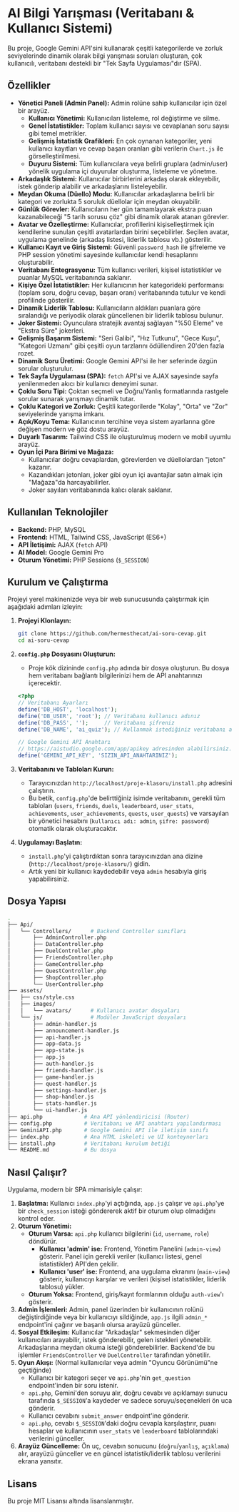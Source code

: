 # AI Bilgi Yarışması (Veritabanı & Kullanıcı Sistemi)

Bu proje, Google Gemini API'sini kullanarak çeşitli kategorilerde ve zorluk seviyelerinde dinamik olarak bilgi yarışması soruları oluşturan, çok kullanıcılı, veritabanı destekli bir "Tek Sayfa Uygulaması"dır (SPA).

## Özellikler

- **Yönetici Paneli (Admin Panel):** Admin rolüne sahip kullanıcılar için özel bir arayüz.
  - **Kullanıcı Yönetimi:** Kullanıcıları listeleme, rol değiştirme ve silme.
  - **Genel İstatistikler:** Toplam kullanıcı sayısı ve cevaplanan soru sayısı gibi temel metrikler.
  - **Gelişmiş İstatistik Grafikleri:** En çok oynanan kategoriler, yeni kullanıcı kayıtları ve cevap başarı oranları gibi verilerin `Chart.js` ile görselleştirilmesi.
  - **Duyuru Sistemi:** Tüm kullanıcılara veya belirli gruplara (admin/user) yönelik uygulama içi duyurular oluşturma, listeleme ve yönetme.
- **Arkadaşlık Sistemi:** Kullanıcılar birbirlerini arkadaş olarak ekleyebilir, istek gönderip alabilir ve arkadaşlarını listeleyebilir.
- **Meydan Okuma (Düello) Modu:** Kullanıcılar arkadaşlarına belirli bir kategori ve zorlukta 5 soruluk düellolar için meydan okuyabilir.
- **Günlük Görevler:** Kullanıcıların her gün tamamlayarak ekstra puan kazanabileceği "5 tarih sorusu çöz" gibi dinamik olarak atanan görevler.
- **Avatar ve Özelleştirme:** Kullanıcılar, profillerini kişiselleştirmek için kendilerine sunulan çeşitli avatarlardan birini seçebilirler. Seçilen avatar, uygulama genelinde (arkadaş listesi, liderlik tablosu vb.) gösterilir.
- **Kullanıcı Kayıt ve Giriş Sistemi:** Güvenli `password_hash` ile şifreleme ve PHP session yönetimi sayesinde kullanıcılar kendi hesaplarını oluşturabilir.
- **Veritabanı Entegrasyonu:** Tüm kullanıcı verileri, kişisel istatistikler ve puanlar MySQL veritabanında saklanır.
- **Kişiye Özel İstatistikler:** Her kullanıcının her kategorideki performansı (toplam soru, doğru cevap, başarı oranı) veritabanında tutulur ve kendi profilinde gösterilir.
- **Dinamik Liderlik Tablosu:** Kullanıcıların aldıkları puanlara göre sıralandığı ve periyodik olarak güncellenen bir liderlik tablosu bulunur.
- **Joker Sistemi:** Oyunculara stratejik avantaj sağlayan "%50 Eleme" ve "Ekstra Süre" jokerleri.
- **Gelişmiş Başarım Sistemi:** "Seri Galibi", "Hız Tutkunu", "Gece Kuşu", "Kategori Uzmanı" gibi çeşitli oyun tarzlarını ödüllendiren 20'den fazla rozet.
- **Dinamik Soru Üretimi:** Google Gemini API'si ile her seferinde özgün sorular oluşturulur.
- **Tek Sayfa Uygulaması (SPA):** `fetch` API'si ve AJAX sayesinde sayfa yenilenmeden akıcı bir kullanıcı deneyimi sunar.
- **Çoklu Soru Tipi:** Çoktan seçmeli ve Doğru/Yanlış formatlarında rastgele sorular sunarak yarışmayı dinamik tutar.
- **Çoklu Kategori ve Zorluk:** Çeşitli kategorilerde "Kolay", "Orta" ve "Zor" seviyelerinde yarışma imkanı.
- **Açık/Koyu Tema:** Kullanıcının tercihine veya sistem ayarlarına göre değişen modern ve göz dostu arayüz.
- **Duyarlı Tasarım:** Tailwind CSS ile oluşturulmuş modern ve mobil uyumlu arayüz.
- **Oyun İçi Para Birimi ve Mağaza:**
  - Kullanıcılar doğru cevaplardan, görevlerden ve düellolardan "jeton" kazanır.
  - Kazandıkları jetonları, joker gibi oyun içi avantajlar satın almak için "Mağaza"da harcayabilirler.
  - Joker sayıları veritabanında kalıcı olarak saklanır.

## Kullanılan Teknolojiler

- **Backend:** PHP, MySQL
- **Frontend:** HTML, Tailwind CSS, JavaScript (ES6+)
- **API İletişimi:** AJAX (`fetch` API)
- **AI Model:** Google Gemini Pro
- **Oturum Yönetimi:** PHP Sessions (`$_SESSION`)

## Kurulum ve Çalıştırma

Projeyi yerel makinenizde veya bir web sunucusunda çalıştırmak için aşağıdaki adımları izleyin:

1. **Projeyi Klonlayın:**

    ```bash
    git clone https://github.com/hermesthecat/ai-soru-cevap.git
    cd ai-soru-cevap
    ```

2. **`config.php` Dosyasını Oluşturun:**
    - Proje kök dizininde `config.php` adında bir dosya oluşturun. Bu dosya hem veritabanı bağlantı bilgilerinizi hem de API anahtarınızı içerecektir.

    ```php
    <?php
    // Veritabanı Ayarları
    define('DB_HOST', 'localhost');
    define('DB_USER', 'root'); // Veritabanı kullanıcı adınız
    define('DB_PASS', '');     // Veritabanı şifreniz
    define('DB_NAME', 'ai_quiz'); // Kullanmak istediğiniz veritabanı adı

    // Google Gemini API Anahtarı
    // https://aistudio.google.com/app/apikey adresinden alabilirsiniz.
    define('GEMINI_API_KEY', 'SIZIN_API_ANAHTARINIZ');
    ```

3. **Veritabanını ve Tabloları Kurun:**
    - Tarayıcınızdan `http://localhost/proje-klasoru/install.php` adresini çalıştırın.
    - Bu betik, `config.php`'de belirttiğiniz isimde veritabanını, gerekli tüm tabloları (`users`, `friends`, `duels`, `leaderboard`, `user_stats`, `achievements`, `user_achievements`, `quests`, `user_quests`) ve varsayılan bir yönetici hesabını (`kullanıcı adı: admin`, `şifre: password`) otomatik olarak oluşturacaktır.

4. **Uygulamayı Başlatın:**
    - `install.php`'yi çalıştırdıktan sonra tarayıcınızdan ana dizine (`http://localhost/proje-klasoru/`) gidin.
    - Artık yeni bir kullanıcı kaydedebilir veya `admin` hesabıyla giriş yapabilirsiniz.

## Dosya Yapısı

```bash
.
├── Api/
│   └── Controllers/      # Backend Controller sınıfları
│       ├── AdminController.php
│       ├── DataController.php
│       ├── DuelController.php
│       ├── FriendsController.php
│       ├── GameController.php
│       ├── QuestController.php
│       ├── ShopController.php
│       └── UserController.php
├── assets/
│   ├── css/style.css
│   ├── images/
│   │   └── avatars/      # Kullanıcı avatar dosyaları
│   └── js/               # Modüler JavaScript dosyaları
│       ├── admin-handler.js
│       ├── announcement-handler.js
│       ├── api-handler.js
│       ├── app-data.js
│       ├── app-state.js
│       ├── app.js
│       ├── auth-handler.js
│       ├── friends-handler.js
│       ├── game-handler.js
│       ├── quest-handler.js
│       ├── settings-handler.js
│       ├── shop-handler.js
│       ├── stats-handler.js
│       └── ui-handler.js
├── api.php             # Ana API yönlendiricisi (Router)
├── config.php          # Veritabanı ve API anahtarı yapılandırması
├── GeminiAPI.php       # Google Gemini API ile iletişim sınıfı
├── index.php           # Ana HTML iskeleti ve UI konteynerları
├── install.php         # Veritabanı kurulum betiği
└── README.md           # Bu dosya
```

## Nasıl Çalışır?

Uygulama, modern bir SPA mimarisiyle çalışır:

1. **Başlatma:** Kullanıcı `index.php`'yi açtığında, `app.js` çalışır ve `api.php`'ye bir `check_session` isteği göndererek aktif bir oturum olup olmadığını kontrol eder.
2. **Oturum Yönetimi:**
    - **Oturum Varsa:** `api.php` kullanıcı bilgilerini (`id`, `username`, `role`) döndürür.
        - **Kullanıcı 'admin' ise:** Frontend, Yönetim Panelini (`admin-view`) gösterir. Panel için gerekli veriler (kullanıcı listesi, genel istatistikler) API'den çekilir.
        - **Kullanıcı 'user' ise:** Frontend, ana uygulama ekranını (`main-view`) gösterir, kullanıcıyı karşılar ve verileri (kişisel istatistikler, liderlik tablosu) yükler.
    - **Oturum Yoksa:** Frontend, giriş/kayıt formlarının olduğu `auth-view`'ı gösterir.
3. **Admin İşlemleri:** Admin, panel üzerinden bir kullanıcının rolünü değiştirdiğinde veya bir kullanıcıyı sildiğinde, `app.js` ilgili `admin_*` endpoint'ini çağırır ve başarılı olursa arayüzü günceller.
4. **Sosyal Etkileşim:** Kullanıcılar "Arkadaşlar" sekmesinden diğer kullanıcıları arayabilir, istek gönderebilir, gelen istekleri yönetebilir. Arkadaşlarına meydan okuma isteği gönderebilirler. Backend'de bu işlemler `FriendsController` ve `DuelController` tarafından yönetilir.
5. **Oyun Akışı:** (Normal kullanıcılar veya admin "Oyuncu Görünümü"ne geçtiğinde)
    - Kullanıcı bir kategori seçer ve `api.php`'nin `get_question` endpoint'inden bir soru istenir.
    - `api.php`, Gemini'den soruyu alır, doğru cevabı ve açıklamayı sunucu tarafında `$_SESSION`'a kaydeder ve sadece soruyu/seçenekleri ön uca gönderir.
    - Kullanıcı cevabını `submit_answer` endpoint'ine gönderir.
    - `api.php`, cevabı `$_SESSION`'daki doğru cevapla karşılaştırır, puanı hesaplar ve kullanıcının `user_stats` ve `leaderboard` tablolarındaki verilerini günceller.
6. **Arayüz Güncelleme:** Ön uç, cevabın sonucunu (`doğru`/`yanlış`, `açıklama`) alır, arayüzü günceller ve en güncel istatistik/liderlik tablosu verilerini ekrana yansıtır.

## Lisans

Bu proje MIT Lisansı altında lisanslanmıştır.
